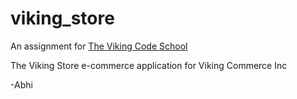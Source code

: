 viking_store
============

An assignment for <a href="vikingcodeschool.com">The Viking Code School</a>

The Viking Store e-commerce application for Viking Commerce Inc


-Abhi
